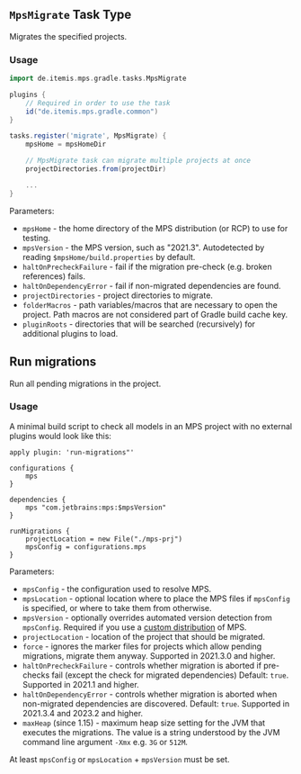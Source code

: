 ## `MpsMigrate` Task Type

Migrates the specified projects.

### Usage

```groovy
import de.itemis.mps.gradle.tasks.MpsMigrate

plugins {
    // Required in order to use the task
    id("de.itemis.mps.gradle.common")
}

tasks.register('migrate', MpsMigrate) {
    mpsHome = mpsHomeDir

    // MpsMigrate task can migrate multiple projects at once
    projectDirectories.from(projectDir)

    ...
}
```

Parameters:

* `mpsHome` - the home directory of the MPS distribution (or RCP) to use for testing.
* `mpsVersion` - the MPS version, such as "2021.3". Autodetected by reading `$mpsHome/build.properties` by default.
* `haltOnPrecheckFailure` - fail if the migration pre-check (e.g. broken references) fails.
* `haltOnDependencyError` - fail if non-migrated dependencies are found.
* `projectDirectories` - project directories to migrate.
* `folderMacros` - path variables/macros that are necessary to open the project. Path macros are not considered part of
  Gradle build cache key.
* `pluginRoots` - directories that will be searched (recursively) for additional plugins to load.

## Run migrations

Run all pending migrations in the project.

### Usage

A minimal build script to check all models in an MPS project with no external plugins would look like this:

```
apply plugin: 'run-migrations"'

configurations {
    mps
}

dependencies {
    mps "com.jetbrains:mps:$mpsVersion"
}

runMigrations {
    projectLocation = new File("./mps-prj")
    mpsConfig = configurations.mps
}
```

Parameters:
* `mpsConfig` - the configuration used to resolve MPS.
* `mpsLocation` - optional location where to place the MPS files if `mpsConfig` is specified, or where to take them from
  otherwise.
* `mpsVersion` - optionally overrides automated version detection from `mpsConfig`. Required if you use
  a [custom distribution](../notes/custom-mps-distribution.md) of MPS.
* `projectLocation` - location of the project that should be migrated.
* `force` - ignores the marker files for projects which allow pending migrations, migrate them anyway. Supported in 2021.3.0 and higher.
* `haltOnPrecheckFailure` - controls whether migration is aborted if pre-checks fail (except the check for migrated dependencies) Default: `true`. Supported in 2021.1 and higher.
* `haltOnDependencyError` - controls whether migration is aborted when non-migrated dependencies are discovered. Default: `true`. Supported in 2021.3.4 and 2023.2 and higher.
* `maxHeap` (since 1.15) - maximum heap size setting for the JVM that executes the migrations. The value is a string
  understood by the JVM command line argument `-Xmx` e.g. `3G` or `512M`.

At least `mpsConfig` or `mpsLocation` + `mpsVersion` must be set.
